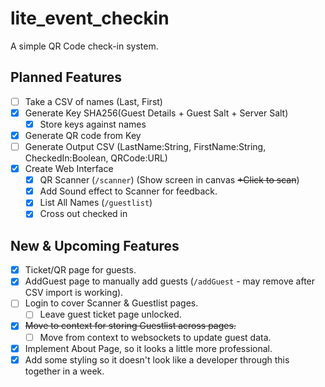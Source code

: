 # lite_event_checkin

A simple QR Code check-in system.

## Planned Features

- [ ] Take a CSV of names (Last, First)
- [x] Generate Key SHA256(Guest Details + Guest Salt + Server Salt)
  - [x] Store keys against names
- [x] Generate QR code from Key
- [ ] Generate Output CSV (LastName:String, FirstName:String, CheckedIn:Boolean, QRCode:URL)
- [x] Create Web Interface
  - [x] QR Scanner (`/scanner`) (Show screen in canvas <del> +Click to scan</del>) 
  - [x] Add Sound effect to Scanner for feedback.
  - [x] List All Names (`/guestlist`)
  - [x] Cross out checked in

## New & Upcoming Features

- [x] Ticket/QR page for guests.
- [x] AddGuest page to manually add guests (`/addGuest` - may remove after CSV import is working).
- [ ] Login to cover Scanner & Guestlist pages.
  - [ ] Leave guest ticket page unlocked.
- [x] <del>Move to context for storing Guestlist across pages.</del>
  - [ ] Move from context to websockets to update guest data.
- [x] Implement About Page, so it looks a little more professional.
- [x] Add some styling so it doesn't look like a developer through this together in a week.
